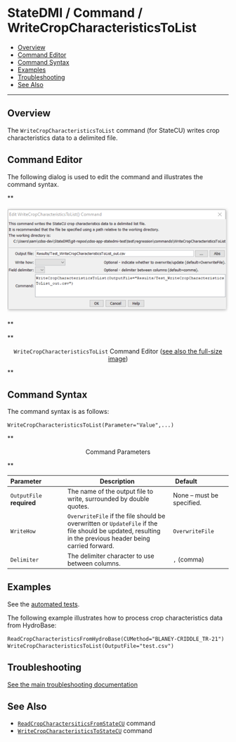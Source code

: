 # StateDMI / Command / WriteCropCharacteristicsToList #

* [Overview](#overview)
* [Command Editor](#command-editor)
* [Command Syntax](#command-syntax)
* [Examples](#examples)
* [Troubleshooting](#troubleshooting)
* [See Also](#see-also)

-------------------------

## Overview ##

The `WriteCropCharacteristicsToList` command (for StateCU)
writes crop characteristics data to a delimited file.

## Command Editor ##

The following dialog is used to edit the command and illustrates the command syntax.

**<p style="text-align: center;">
![WriteCropCharacteristicsToList command editor](WriteCropCharacteristicsToList.png)
</p>**

**<p style="text-align: center;">
`WriteCropCharacteristicsToList` Command Editor (<a href="../WriteCropCharacteristicsToList.png">see also the full-size image</a>)
</p>**

## Command Syntax ##

The command syntax is as follows:

```text
WriteCropCharacteristicsToList(Parameter="Value",...)
```
**<p style="text-align: center;">
Command Parameters
</p>**

| **Parameter**&nbsp;&nbsp;&nbsp;&nbsp;&nbsp;&nbsp;&nbsp;&nbsp;&nbsp;&nbsp;&nbsp;&nbsp; | **Description** | **Default**&nbsp;&nbsp;&nbsp;&nbsp;&nbsp;&nbsp;&nbsp;&nbsp;&nbsp;&nbsp;&nbsp;&nbsp;&nbsp;&nbsp;&nbsp;&nbsp; |
| --------------|-----------------|----------------- |
| `OutputFile`<br>**required** | The name of the output file to write, surrounded by double quotes. | None – must be specified. |
| `WriteHow` | `OverwriteFile` if the file should be overwritten or `UpdateFile` if the file should be updated, resulting in the previous header being carried forward. | `OverwriteFile` |
| `Delimiter` | The delimiter character to use between columns. | `,` (comma) |

## Examples ##

See the [automated tests](https://github.com/OpenCDSS/cdss-app-statedmi-test/tree/master/test/regression/commands/WriteCropCharacteristicsToList).

The following example illustrates how to process crop characteristics data from HydroBase:

```
ReadCropCharacteristicsFromHydroBase(CUMethod="BLANEY-CRIDDLE_TR-21")
WriteCropCharacteristicsToList(OutputFile="test.csv")
```

## Troubleshooting ##

[See the main troubleshooting documentation](../../troubleshooting/troubleshooting.md)

## See Also ##

* [`ReadCropCharactersiticsFromStateCU`](../ReadCropCharacteristicsFromStateCU/ReadCropCharacteristicsFromStateCU.md) command
* [`WriteCropCharacteristicsToStateCU`](../WriteCropCharacteristicsToStateCU/WriteCropCharacteristicsToStateCU.md) command
